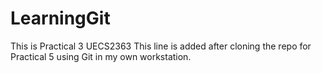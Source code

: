 # LearningGit
This is Practical 3 UECS2363
This line is added after cloning the repo for Practical 5 using Git in my own workstation.